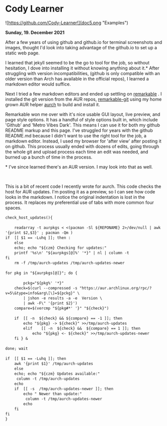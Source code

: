 
# **Cody Learner**
![https://github.com/Cody-Learner!](doc5.png  "Examples")

**Sunday, 19. December 2021**

After a few years of using github and github.io for terminal screenshots and images, thought I'd look into taking advantage of the github.io to set up a static web page. 

I learned that jekyll seemed to be the go to tool for the job, so without hesitation, I dove into installing it without knowing anything about it.* After struggling with version incompatibilities, (github is only compatible with an older version than Arch has available in the official repos), I learned a markdown editor would suffice.
 
Next I tried a few markdown editors and ended up settling on [remarkable](http://remarkableapp.github.io/linux.html) . I installed the git version from the AUR repos, [remarkable-git](https://aur.archlinux.org/packages/remarkable-git/) using my home grown AUR helper [aurch](https://github.com/Cody-Learner/aurch) to build and install it.

Remarkable won me over with it's nice usable GUI layout, live preview, and page style options. It has a handful of style options built in, which include 'Github' and 'Metro Vibes Dark'. This means I can use it for both my github README markup and this page. I've struggled for years with the github README.md because I didn't want to use the right tool for the job, a markdown editor. Instead, I used my browser for 'after view' after posting it on github. This process usually ended with dozens of edits, going through the whole git and upload process each time an edit was needed, and burned up a bunch of time in the process.

\* I've since learned there's an AUR version. I may look into that as well.

<br>


This is a bit of recent code I recently wrote for aurch. This code checks the host for AUR updates. I'm posting it as a preview, so I can see how code looks in the markdown. I notice the original indentation is lost in the process. It replaces my preferential use of tabs with more common four spaces.

	check_host_updates(){
	
		readarray -t aurpkgs < <(pacman -Sl ${REPONAME} 2>/dev/null | awk '{print $2,$3}' ; pacman -Qm )
	if	[[ $1 == -Luhq ]]; then	:
	    else
		echo; echo "${czm} Checking for updates:"
		printf '%s\n' "${aurpkgs[@]%' '*}" | nl | column -t
	fi
		rm -f /tmp/aurch-updates /tmp/aurch-updates-newer
	
	for pkg in "${aurpkgs[@]}"; do {
	
	    	pckg="${pkg%' '*}"	
		check=$(curl --compressed -s "https://aur.archlinux.org/rpc/?v=5\&type=info&arg\[\]=${pckg}" \
			| jshon -e results -a -e  Version \
			| awk -F\" '{print $2}')
		compare=$(vercmp "${pkg#*' '}" "${check}")
	
		if	[[ -n  ${check} && ${compare} == -1 ]]; then
			echo "${pkg} -> ${check}" >>/tmp/aurch-updates
	    	elif	[[ -n  ${check} &&  ${compare} == 1 ]]; then
	    		echo "${pkg} <- ${check}" >>/tmp/aurch-updates-newer
		fi } &
	
	done; wait
	
	if	[[ $1 == -Luhq ]]; then
		awk '{print $1}' /tmp/aurch-updates
	    else
		echo; echo "${czm} Updates available:"
		 column -t /tmp/aurch-updates
		echo
		if	[[ -s  /tmp/aurch-updates-newer ]]; then
			echo " Newer than update:"
			 column -t /tmp/aurch-updates-newer
			echo
		fi
	fi
	}
